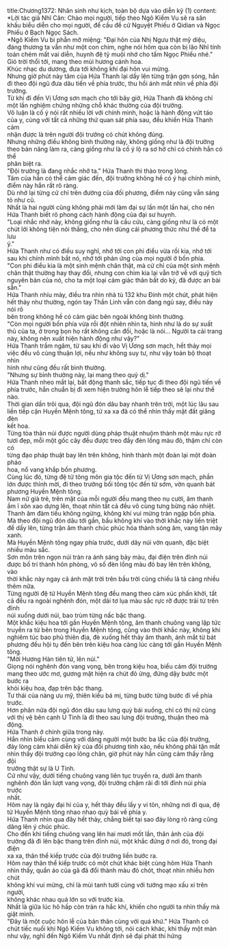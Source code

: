 title:Chương1372: Nhân sinh như kịch, toàn bộ dựa vào diễn kỹ (1)
content:
*Lời tác giả Nhĩ Căn: Chào mọi người, tiếp theo Ngô Kiếm Vu sẽ ra sân<br>khấu biểu diễn cho mọi người, để cầu đề cử Nguyệt Phiếu ở Qidian và Ngọc<br>Phiếu ở Bạch Ngọc Sách.<br>*Ngô Kiếm Vu bi phẫn mở miệng: "Đại hôn của Nhị Ngưu thật mỹ diệu,<br>đáng thương ta vẫn như một con chim, nghe nói hôm qua còn bị lão Nhĩ tính<br>toán chém mất vai diễn, huynh đệ tỷ muội nhớ cho tấm Ngọc Phiếu nhé."<br>Gió trời thổi tới, mang theo mùi hương cánh hoa.<br>Khúc nhạc du dương, đưa tới không khí đại hôn vui mừng.<br>Nhưng giờ phút này tâm của Hứa Thanh lại dấy lên từng trận gợn sóng, hắn<br>đi theo đội ngũ đưa dâu tiến về phía trước, thu hồi ánh mắt nhìn về phía đội<br>trưởng.<br>Từ khi đi đến Vị Ương sơn mạch cho tới bây giờ, Hứa Thanh đã không chỉ<br>một lần nghiệm chứng những chỗ khác thường của đội trưởng.<br>Vô luận là cố ý nói rất nhiều lời với chính mình, hoặc là hành động vứt táo<br>của y, cùng với tất cả những thứ quan sát phía sau, đều khiến Hứa Thanh cảm<br>nhận được là trên người đội trưởng có chút không đúng.<br>Nhưng những điều không bình thường này, không giống như là đội trưởng<br>theo bản năng làm ra, càng giống như là cố ý lộ ra sơ hở chỉ có chính hắn có thể<br>phân biệt ra.<br>"Đội trưởng là đang nhắc nhở ta." Hứa Thanh thì thào trong lòng.<br>Tâm của hắn có thể cảm giác đến, đội trưởng không hề có ý hại chính mình,<br>điểm này hắn rất rõ ràng.<br>Dù nhớ lại từng cử chỉ trên đường của đối phương, điểm này cũng vẫn sáng<br>tỏ như cũ.<br>Nhất là hai người cũng không phải mới làm đại sự lần một lần hai, cho nên<br>Hứa Thanh biết rõ phong cách hành động của đại sư huynh.<br>"Loại nhắc nhở này, không giống như là cầu cứu, càng giống như là có một<br>chút lời không tiện nói thẳng, cho nên dùng cái phương thức như thế để ta lưu<br>ý."<br>Hứa Thanh như có điều suy nghĩ, nhớ tới con phi điểu vừa rồi kia, nhớ tới<br>sau khi chính mình bắt nó, nhớ tới phản ứng của mọi người ở bốn phía.<br>"Con phi điểu kia là một sinh mệnh chân thật, mà cử chỉ của một sinh mệnh<br>chân thật thường hay thay đổi, nhưng con chim kia lại vẫn trở về với quỹ tích<br>nguyên bản của nó, cho ta một loại cảm giác thân bất do kỷ, đã được an bài<br>sẵn."<br>Hứa Thanh nhíu mày, điều tra nhìn nhà tù 132 khu Đinh một chút, phát hiện<br>hết thảy như thường, ngón tay Thần Linh vẫn còn đang ngủ say, điều này nói rõ<br>bên trong không hề có cảm giác bên ngoài không bình thường.<br>"Còn mọi người bốn phía vừa rồi đột nhiên nhìn ta, hình như là do sự xuất<br>thủ của ta, ở trong bọn họ rất không cân đối, hoặc là nói... Người ta cải trang<br>này, không nên xuất hiện hành động như vậy?"<br>Hứa Thanh trầm ngâm, từ sau khi đi vào Vị Ương sơn mạch, hết thảy mọi<br>việc đều vô cùng thuận lợi, nếu như không suy tư, như vậy toàn bộ thoạt nhìn<br>hình như cũng đều rất bình thường.<br>"Nhưng sự bình thường này, lại mang theo quỷ dị."<br>Hứa Thanh nheo mắt lại, bất động thanh sắc, tiếp tục đi theo đội ngũ tiến về<br>phía trước, hắn chuẩn bị đi xem hiện trường hôn lễ tiếp theo sẽ lại như thế nào.<br>Thời gian dần trôi qua, đội ngũ đón dâu bay nhanh trên trời, một lúc lâu sau<br>liền tiếp cận Huyền Mệnh tông, từ xa xa đã có thể nhìn thấy mặt đất giăng đèn<br>kết hoa.<br>Từng tòa thân núi được người dùng pháp thuật nhuộm thành một màu rực rỡ<br>tươi đẹp, mỗi một gốc cây đều được treo đầy đèn lồng màu đỏ, thậm chí còn có<br>từng đạo pháp thuật bay lên trên không, hình thành một đoàn lại một đoàn pháo<br>hoa, nổ vang khắp bốn phương.<br>Cùng lúc đó, từng đệ tử tông môn gia tộc đến từ Vị Ương sơn mạch, phần<br>lớn được thỉnh mời, đi theo trưởng bối tông tộc đến từ sớm, vờn quanh bát<br>phương Huyền Mệnh tông.<br>Nam nữ già trẻ, trên mặt của mỗi người đều mang theo nụ cười, âm thanh<br>ầm ĩ xôn xao dựng lên, thoạt nhìn tất cả đều vô cùng tưng bừng náo nhiệt.<br>Thanh âm đàm tiếu không ngừng, không khí vui mừng tràn ngập bốn phía.<br>Mà theo đội ngũ đón dâu tới gần, bầu không khí vào thời khắc này liền triệt<br>để dấy lên, từng trận âm thanh chúc phúc hóa thành sóng âm, vang tận mây<br>xanh.<br>Mà Huyền Mệnh tông ngay phía trước, dưới dãy núi vờn quanh, đặc biệt<br>nhiều màu sắc.<br>Sơn môn trên ngọn núi tràn ra ánh sáng bảy màu, đại điện trên đỉnh núi<br>được bố trí thành hôn phòng, vô số đèn lồng màu đỏ bay lên trên không, vào<br>thời khắc này ngay cả ánh mặt trời trên bầu trời cũng chiếu lả tả càng nhiều<br>thêm nữa.<br>Từng người đệ tử Huyền Mệnh tông đều mang theo cảm xúc phấn khởi, tất<br>cả đều ra ngoài nghênh đón, một dải tơ lụa màu sắc rực rỡ được trải từ trên đỉnh<br>núi xuống dưới núi, bao trùm từng nấc bậc thang.<br>Một khắc kiệu hoa tới gần Huyền Mệnh tông, âm thanh chuông vang lập tức<br>truyền ra từ bên trong Huyền Mệnh tông, cũng vào thời khắc này, không khí<br>nghiêm túc bao phủ thiên địa, đè xuống hết thảy âm thanh, ánh mắt từ bát<br>phương đều hội tụ đến bên trên kiệu hoa càng lúc càng tới gần Huyền Mệnh<br>tông.<br>"Mời Hương Hàn tiên tử, lên núi."<br>Giọng nói nghênh đón vang vọng, bên trong kiệu hoa, biểu cảm đội trưởng<br>mang theo ước mơ, gương mặt hiện ra chút đỏ ửng, đứng dậy bước một bước ra<br>khỏi kiệu hoa, đạp trên bậc thang.<br>Tư thái của nàng ưu mỹ, thiên kiều bá mị, từng bước từng bước đi về phía<br>trước.<br>Hơn phân nửa đội ngũ đón dâu sau lưng quỳ bái xuống, chỉ có thị nữ cùng<br>với thị vệ bên cạnh U Tinh là đi theo sau lưng đội trưởng, thuận theo mà động.<br>Hứa Thanh ở chính giữa trong này.<br>Hắn nhìn biểu cảm cùng với dáng người một bước ba lắc của đội trưởng,<br>đáy lòng cảm khái diễn kỹ của đối phương tinh xảo, nếu không phải tận mắt<br>nhìn thấy đội trưởng cạo lông chân, giờ phút này hắn cũng cảm thấy rằng đội<br>trưởng thật sự là U Tinh.<br>Cứ như vậy, dưới tiếng chuông vang liên tục truyền ra, dưới âm thanh<br>nghênh đón lần lượt vang vọng, đội trưởng chậm rãi đi tới đỉnh núi phía trước<br>nhất.<br>Hôm nay là ngày đại hỉ của y, hết thảy đều lấy y vi tôn, những nơi đi qua, đệ<br>tử Huyền Mệnh tông nhao nhao quỳ bái về phía y.<br>Hứa Thanh nhìn qua đây hết thảy, chẳng biết tại sao đáy lòng rõ ràng cũng<br>dâng lên ý chúc phúc.<br>Cho đến khi tiếng chuông vang lên hai mươi mốt lần, thân ảnh của đội<br>trưởng đã đi lên bậc thang trên đỉnh núi, một khắc đứng ở nơi đó, trong đại điện<br>xa xa, thân thể kiếp trước của đội trưởng liền bước ra.<br>Hôm nay thân thể kiếp trước có một chút khác biệt cùng hôm Hứa Thanh<br>nhìn thấy, quần áo của gã đã đổi thành màu đỏ chót, thoạt nhìn nhiều hơn chút<br>không khí vui mừng, chỉ là mùi tanh tưởi cùng với tướng mạo xấu xí trên người,<br>không khác nhau quá lớn so với trước kia.<br>Nhất là giữa lúc hô hấp còn tràn ra hắc khí, khiến cho người ta nhìn thấy mà<br>giật mình.<br>"Đây là một cuộc hôn lễ của bản thân cùng với quá khứ." Hứa Thanh có<br>chút tiếc nuối khi Ngô Kiếm Vu không tới, nói cách khác, khi thấy một màn<br>như vậy, nghĩ đến Ngô Kiếm Vu nhất định sẽ đại phát thi hứng